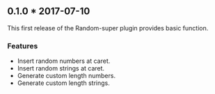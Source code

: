 ## 0.1.0 * 2017-07-10
This first release of the Random-super plugin provides basic function.

### Features
* Insert random numbers at caret.
* Insert random strings at caret.
* Generate custom length numbers.
* Generate custom length strings.
